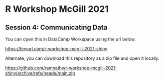 # R Workshop McGill 2021 

## Session 4: Communicating Data


You can open this in DataCamp Workspace using the url below.

https://tinyurl.com/r-workshop-mcgill-2021-shiny

Alternate, you can download this repository as a zip file and open it locally.

https://github.com/ramnathv/r-workshop-mcgill-2021-shiny/archive/refs/heads/main.zip